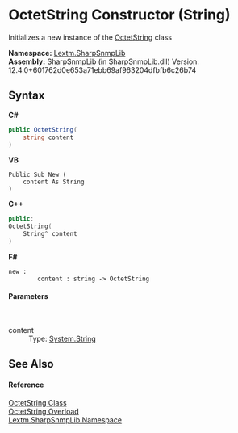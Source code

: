 # OctetString Constructor (String)
 

Initializes a new instance of the <a href="T_Lextm_SharpSnmpLib_OctetString">OctetString</a> class

**Namespace:**&nbsp;<a href="N_Lextm_SharpSnmpLib">Lextm.SharpSnmpLib</a><br />**Assembly:**&nbsp;SharpSnmpLib (in SharpSnmpLib.dll) Version: 12.4.0+601762d0e653a71ebb69af963204dfbfb6c26b74

## Syntax

**C#**<br />
``` C#
public OctetString(
	string content
)
```

**VB**<br />
``` VB
Public Sub New ( 
	content As String
)
```

**C++**<br />
``` C++
public:
OctetString(
	String^ content
)
```

**F#**<br />
``` F#
new : 
        content : string -> OctetString
```


#### Parameters
&nbsp;<dl><dt>content</dt><dd>Type: <a href="https://docs.microsoft.com/dotnet/api/system.string" target="_blank" rel="noopener noreferrer">System.String</a><br /></dd></dl>

## See Also


#### Reference
<a href="T_Lextm_SharpSnmpLib_OctetString">OctetString Class</a><br /><a href="Overload_Lextm_SharpSnmpLib_OctetString__ctor">OctetString Overload</a><br /><a href="N_Lextm_SharpSnmpLib">Lextm.SharpSnmpLib Namespace</a><br />